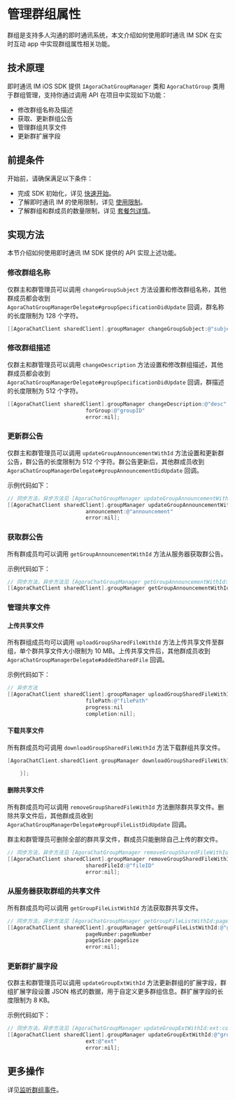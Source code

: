 # 管理群组属性

<Toc />

群组是支持多人沟通的即时通讯系统，本文介绍如何使用即时通讯 IM SDK 在实时互动 app 中实现群组属性相关功能。

## 技术原理

即时通讯 IM iOS SDK 提供 `IAgoraChatGroupManager` 类和 `AgoraChatGroup` 类用于群组管理，支持你通过调用 API 在项目中实现如下功能：

- 修改群组名称及描述
- 获取、更新群组公告
- 管理群组共享文件
- 更新群扩展字段

## 前提条件

开始前，请确保满足以下条件：

- 完成 SDK 初始化，详见 [快速开始](quickstart.html)。
- 了解即时通讯 IM 的使用限制，详见 [使用限制](limitation.html)。
- 了解群组和群成员的数量限制，详见 [套餐包详情](billing_strategy.html)。

## 实现方法

本节介绍如何使用即时通讯 IM SDK 提供的 API 实现上述功能。

### 修改群组名称

仅群主和群管理员可以调用 `changeGroupSubject` 方法设置和修改群组名称，其他群成员都会收到 `AgoraChatGroupManagerDelegate#groupSpecificationDidUpdate` 回调，群名称的长度限制为 128 个字符。

```objectivec
[[AgoraChatClient sharedClient].groupManager changeGroupSubject:@"subject"];
```

### 修改群组描述

仅群主和群管理员可以调用 `changeDescription` 方法设置和修改群组描述，其他群成员都会收到 `AgoraChatGroupManagerDelegate#groupSpecificationDidUpdate` 回调，群描述的长度限制为 512 个字符。

```objectivec
[[AgoraChatClient sharedClient].groupManager changeDescription:@"desc"
                         forGroup:@"groupID"
                         error:nil];
```

### 更新群公告

仅群主和群管理员可以调用 `updateGroupAnnouncementWithId` 方法设置和更新群公告，群公告的长度限制为 512 个字符。群公告更新后，其他群成员收到 `AgoraChatGroupManagerDelegate#groupAnnouncementDidUpdate` 回调。

示例代码如下：

```objectivec
// 同步方法，异步方法见 [AgoraChatGroupManager updateGroupAnnouncementWithId:announcement:completion:]
[[AgoraChatClient sharedClient].groupManager updateGroupAnnouncementWithId:@"groupID"
                         announcement:@"announcement"
                         error:nil];
```

### 获取群公告

所有群成员均可以调用 `getGroupAnnouncementWithId` 方法从服务器获取群公告。

示例代码如下：

```objectivec
// 同步方法，异步方法见 [AgoraChatGroupManager getGroupAnnouncementWithId:completion:]
[[AgoraChatClient sharedClient].groupManager getGroupAnnouncementWithId:@"groupID" error:nil];
```

### 管理共享文件

#### 上传共享文件

所有群组成员均可以调用 `uploadGroupSharedFileWithId` 方法上传共享文件至群组，单个群共享文件大小限制为 10 MB。上传共享文件后，其他群成员收到 `AgoraChatGroupManagerDelegate#addedSharedFile` 回调。

示例代码如下：

```objectivec
// 异步方法
[[AgoraChatClient sharedClient].groupManager uploadGroupSharedFileWithId:@"groupID"
                         filePath:@"filePath"
                         progress:nil
                         completion:nil];
```

#### 下载共享文件

所有群成员均可调用 `downloadGroupSharedFileWithId` 方法下载群组共享文件。

```objectivec
[AgoraChatClient.sharedClient.groupManager downloadGroupSharedFileWithId:@"groupId" filePath:@"filePath" sharedFileId:@"fileId" progress:nil completion:^(AgoraChatGroup * _Nullable aGroup, AgoraChatError * _Nullable aError) {

    }];
```

#### 删除共享文件

所有群成员均可以调用 `removeGroupSharedFileWithId` 方法删除群共享文件。删除共享文件后，其他群成员收到 `AgoraChatGroupManagerDelegate#groupFileListDidUpdate` 回调。

群主和群管理员可删除全部的群共享文件，群成员只能删除自己上传的群文件。

```objectivec
// 同步方法，异步方法见 [AgoraChatGroupManager removeGroupSharedFileWithId:sharedFileId:completion:]
[[AgoraChatClient sharedClient].groupManager removeGroupSharedFileWithId:@"groupID"
                         sharedFileId:@"fileID"
                         error:nil];
```

### 从服务器获取群组的共享文件

所有群成员均可以调用 `getGroupFileListWithId` 方法获取群共享文件。

```objectivec
// 同步方法，异步方法见 [AgoraChatGroupManager getGroupFileListWithId:pageNumber:pageSize:completion:]
[[AgoraChatClient sharedClient].groupManager getGroupFileListWithId:@"groupID"
                         pageNumber:pageNumber
                         pageSize:pageSize
                         error:nil];
```

### 更新群扩展字段

仅群主和群管理员可以调用 `updateGroupExtWithId` 方法更新群组的扩展字段，群组扩展字段设置 JSON 格式的数据，用于自定义更多群组信息。群扩展字段的长度限制为 8 KB。

示例代码如下：

```objectivec
// 同步方法，异步方法见 [AgoraChatGroupManager updateGroupExtWithId:ext:completion:]
[[AgoraChatClient sharedClient].groupManager updateGroupExtWithId:@"groupID"
                         ext:@"ext"
                         error:nil];
```

## 更多操作

详见[监听群组事件](group_manage.html#监听群组事件)。
